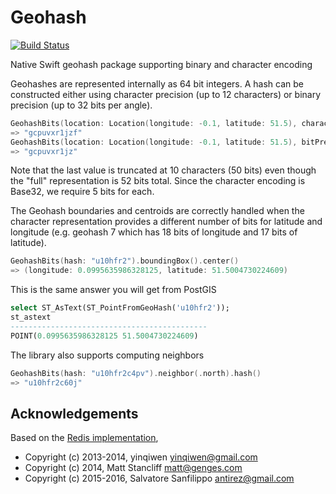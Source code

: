 # Geohash
[![Build Status](https://api.travis-ci.org/michael-groble/Geohash.svg?branch=master)](https://travis-ci.org/michael-groble/Geohash)

Native Swift geohash package supporting binary and character encoding

Geohashes are represented internally as 64 bit integers.  A hash can be constructed either using character
precision (up to 12 characters) or binary precision (up to 32 bits per angle).

```swift
GeohashBits(location: Location(longitude: -0.1, latitude: 51.5), characterPrecision: 12).hash()
=> "gcpuvxr1jzf"
GeohashBits(location: Location(longitude: -0.1, latitude: 51.5), bitPrecision: 26).hash()
=> "gcpuvxr1jz" 
```

Note that the last value is truncated at 10 characters (50 bits) even though the "full" representation is 
52 bits total.  Since the character encoding is Base32, we require 5 bits for each.

The Geohash boundaries and centroids are correctly handled when the character representation provides a 
different number of bits for latitude and longitude (e.g. geohash 7 which has 18 bits of longitude and 17 
bits of latitude).

```swift
GeohashBits(hash: "u10hfr2").boundingBox().center()
=> (longitude: 0.0995635986328125, latitude: 51.5004730224609)
```

This is the same answer you will get from PostGIS 

```sql
select ST_AsText(ST_PointFromGeoHash('u10hfr2'));
st_astext                  
--------------------------------------------
POINT(0.0995635986328125 51.5004730224609)
```

The library also supports computing neighbors

```swift
GeohashBits(hash: "u10hfr2c4pv").neighbor(.north).hash()
=> "u10hfr2c60j"
```

## Acknowledgements
Based on the [Redis implementation](https://github.com/antirez/redis/blob/unstable/src/geohash.c), 
* Copyright (c) 2013-2014, yinqiwen <yinqiwen@gmail.com>
* Copyright (c) 2014, Matt Stancliff <matt@genges.com>
* Copyright (c) 2015-2016, Salvatore Sanfilippo <antirez@gmail.com>
